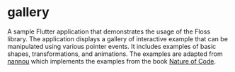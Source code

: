 # gallery

A sample Flutter application that demonstrates the usage of the Floss library.
The application displays a gallery of interactive example that can be
manipulated using various pointer events. It includes examples of basic shapes,
transformations, and animations. The examples are adapted from
[nannou](https://github.com/nannou-org/nannou/tree/master/nature_of_code) which
implements the examples from the book [Nature of
Code](https://natureofcode.com/).